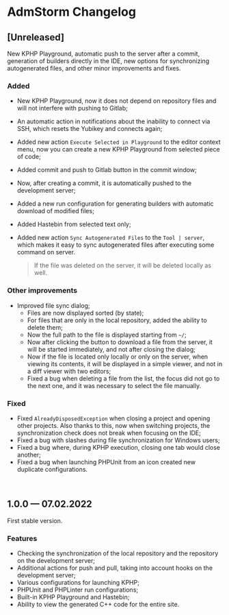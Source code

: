 # AdmStorm Changelog

## [Unreleased]

New KPHP Playground, automatic push to the server after a commit, generation of builders directly in the IDE, new
options for synchronizing autogenerated files, and other minor improvements and fixes.

### Added

- New KPHP Playground, now it does not depend on repository files and will not interfere with pushing to Gitlab;
- An automatic action in notifications about the inability to connect via SSH, which resets the Yubikey and connects
  again;
- Added new action `Execute Selected in Playground` to the editor context menu, now you can create a new KPHP Playground
  from selected piece of code;
- Added commit and push to Gitlab button in the commit window;
- Now, after creating a commit, it is automatically pushed to the development server;
- Added a new run configuration for generating builders with automatic download of modified files;
- Added Hastebin from selected text only;
- Added new action `Sync Autogenerated Files` to the `Tool | server`, which makes it easy to sync autogenerated files
  after executing some command on server.

  > If the file was deleted on the server, it will be deleted locally as well.

### Other improvements

- Improved file sync dialog;
  - Files are now displayed sorted (by state);
  - For files that are only in the local repository, added the ability to delete them;
  - Now the full path to the file is displayed starting from `~/`;
  - Now after clicking the button to download a file from the server, it will be started immediately, and not after
    closing the dialog;
  - Now if the file is located only locally or only on the server, when viewing its contents, it will be displayed in a
    simple viewer, and not in a diff viewer with two editors;
  - Fixed a bug when deleting a file from the list, the focus did not go to the next one, and it was necessary to select
    the file manually.

### Fixed

- Fixed `AlreadyDisposedException` when closing a project and opening other projects. Also thanks to this, now when
  switching projects, the synchronization check does not break when focusing on the IDE;
- Fixed a bug with slashes during file synchronization for Windows users;
- Fixed a bug where, during KPHP execution, closing one tab would close another;
- Fixed a bug when launching PHPUnit from an icon created new duplicate configurations.

<br>

## 1.0.0 — 07.02.2022

First stable version.

### Features

- Checking the synchronization of the local repository and the repository on the development server;
- Additional actions for push and pull, taking into account hooks on the development server;
- Various configurations for launching KPHP;
- PHPUnit and PHPLinter run configurations;
- Built-in KPHP Playground and Hastebin;
- Ability to view the generated C++ code for the entire site.
